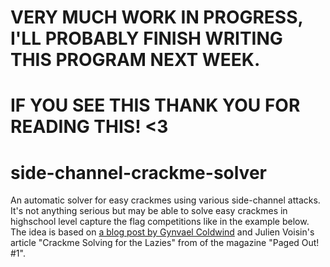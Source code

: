 # VERY MUCH WORK IN PROGRESS, I'LL PROBABLY FINISH WRITING THIS PROGRAM NEXT WEEK.
# IF YOU SEE THIS THANK YOU FOR READING THIS! <3

# side-channel-crackme-solver
An automatic solver for easy crackmes using various side-channel attacks. It's
not anything serious but may be able to solve easy crackmes in highschool level
capture the flag competitions like in the example below. The idea is based on
[a blog post by Gynvael Coldwind](https://gynvael.coldwind.pl/?lang=en&id=763)
and Julien Voisin's article "Crackme Solving for the Lazies" from of the
magazine "Paged Out! #1".
